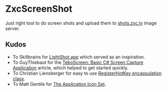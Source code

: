 ZxcScreenShot
=============

Just right tool to do screen shots and upload them to [shots.zxc.lv](http://shots.zxc.lv/) image server.

Kudos
------

- To Skillbrains for [LightShot app](https://app.prntscr.com/) which served as an inspiration.
- To GuyThiebaut for the [TeboScreen: Basic C# Screen Capture Application](http://www.codeproject.com/Articles/21913/TeboScreen-Basic-C-Screen-Capture-Application) article, which helped to get started quickly.
- To Christian Liensberger for easy to use [RegisterHotKey encapsulation class](http://www.liensberger.it/web/blog/?p=207).
- To Matt Gentile for [The Application Icon Set](http://tympanus.net/codrops/2012/10/02/freebie-application-icon-set-png-psd-csh/).
